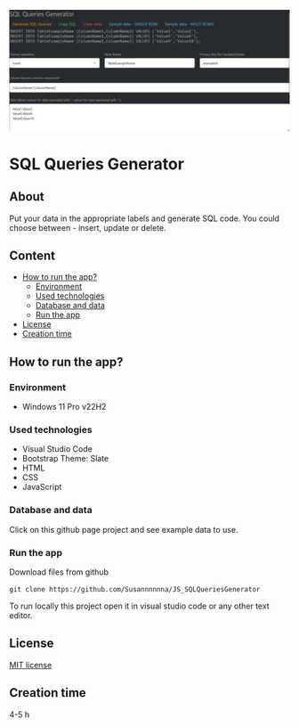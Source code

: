 ![Application image - main page](./assets/sqlqueriesgenerator.png)

# SQL Queries Generator
## About
Put your data in the appropriate labels and generate SQL code.
You could choose between - insert, update or delete.

## Content
- [How to run the app?](./README.md#how-to-run-the-app)
  - [Environment](./README.md#environment)
  - [Used technologies](./README.md#used-technologies)
  - [Database and data](./README.md#database-and-data)
  - [Run the app](./README.md#run-the-app)
- [License](./README.md#license)
- [Creation time](./README.md#creation-time)

## How to run the app?
### Environment
- Windows 11 Pro v22H2

### Used technologies
- Visual Studio Code
- Bootstrap Theme: Slate
- HTML
- CSS
- JavaScript

### Database and data
Click on this github page project and see example data to use.

### Run the app
Download files from github
```
git clone https://github.com/Susannnnnna/JS_SQLQueriesGenerator
```

To run locally this project open it in visual studio code or any other text editor.

## License
[MIT license](https://opensource.org/licenses/MIT)

## Creation time
4-5 h
